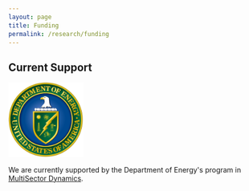 ```yaml
---
layout: page
title: Funding
permalink: /research/funding
---
```


## Current Support

<a href="https://energy.gov"><img src="/assets/img/logos/DOE logo.png" width=150px></img></a>

We are currently supported by the Department of Energy's program in [MultiSector Dynamics](https://climatemodeling.science.energy.gov/program/multisector-dynamics).
